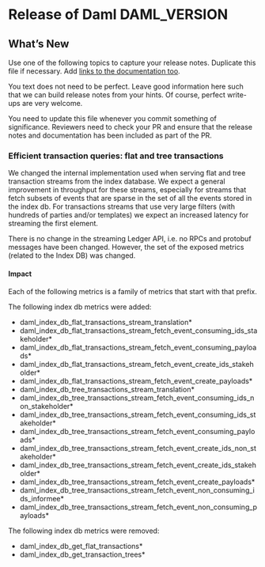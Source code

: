 # Release of Daml DAML_VERSION

## What’s New

Use one of the following topics to capture your release notes. Duplicate this file if necessary.
Add [links to the documentation too](https://docs.daml.com/DAML_VERSION/about.html).

You text does not need to be perfect. Leave good information here such that we can build release notes from your hints.
Of course, perfect write-ups are very welcome.

You need to update this file whenever you commit something of significance. Reviewers need to check your PR 
and ensure that the release notes and documentation has been included as part of the PR.


### Efficient transaction queries: flat and tree transactions

We changed the internal implementation used when serving flat and tree transaction streams from the index database.
We expect a general improvement in throughput for these streams, especially for streams that fetch subsets of events
that are sparse in the set of all the events stored in the index db.
For transactions streams that use very large filters (with hundreds of parties and/or templates) we expect 
an increased latency for streaming the first element.

There is no change in the streaming Ledger API, i.e. no RPCs and protobuf messages have been changed. 
However, the set of the exposed metrics (related to the Index DB) was changed.

#### Impact
Each of the following metrics is a family of metrics that start with that prefix.

The following index db metrics were added:
- daml_index_db_flat_transactions_stream_translation*
- daml_index_db_flat_transactions_stream_fetch_event_consuming_ids_stakeholder*
- daml_index_db_flat_transactions_stream_fetch_event_consuming_payloads*
- daml_index_db_flat_transactions_stream_fetch_event_create_ids_stakeholder*
- daml_index_db_flat_transactions_stream_fetch_event_create_payloads*
- daml_index_db_tree_transactions_stream_translation*
- daml_index_db_tree_transactions_stream_fetch_event_consuming_ids_non_stakeholder*
- daml_index_db_tree_transactions_stream_fetch_event_consuming_ids_stakeholder*
- daml_index_db_tree_transactions_stream_fetch_event_consuming_payloads*
- daml_index_db_tree_transactions_stream_fetch_event_create_ids_non_stakeholder*
- daml_index_db_tree_transactions_stream_fetch_event_create_ids_stakeholder*
- daml_index_db_tree_transactions_stream_fetch_event_create_payloads*
- daml_index_db_tree_transactions_stream_fetch_event_non_consuming_ids_informee*
- daml_index_db_tree_transactions_stream_fetch_event_non_consuming_payloads*

The following index db metrics were removed:
- daml_index_db_get_flat_transactions*
- daml_index_db_get_transaction_trees*
